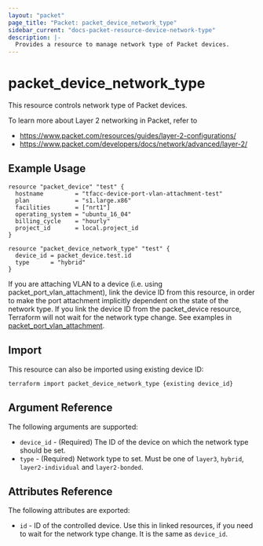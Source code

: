 ```yaml
---
layout: "packet"
page_title: "Packet: packet_device_network_type"
sidebar_current: "docs-packet-resource-device-network-type"
description: |-
  Provides a resource to manage network type of Packet devices.
---
```


# packet_device_network_type

This resource controls network type of Packet devices.

To learn more about Layer 2 networking in Packet, refer to

* <https://www.packet.com/resources/guides/layer-2-configurations/>
* <https://www.packet.com/developers/docs/network/advanced/layer-2/>

## Example Usage

```
resource "packet_device" "test" {
  hostname         = "tfacc-device-port-vlan-attachment-test"
  plan             = "s1.large.x86"
  facilities       = ["nrt1"]
  operating_system = "ubuntu_16_04"
  billing_cycle    = "hourly"
  project_id       = local.project_id
}

resource "packet_device_network_type" "test" {
  device_id = packet_device.test.id
  type      = "hybrid"
}
```

If you are attaching VLAN to a device (i.e. using packet_port_vlan_attachment), link the device ID from this resource, in order to make the port attachment implicitly dependent on the state of the network type. If you link the device ID from the packet_device resource, Terraform will not wait for the network type change. See examples in [packet_port_vlan_attachment](port_vlan_attachment.html).

## Import

This resource can also be imported using existing device ID:

```
terraform import packet_device_network_type {existing device_id}
```

## Argument Reference

The following arguments are supported:

* `device_id` - (Required) The ID of the device on which the network type should be set.
* `type` - (Required) Network type to set. Must be one of `layer3`, `hybrid`, `layer2-individual` and `layer2-bonded`.

## Attributes Reference

The following attributes are exported:

* `id` - ID of the controlled device. Use this in linked resources, if you need to wait for the network type change. It is the same as `device_id`.
